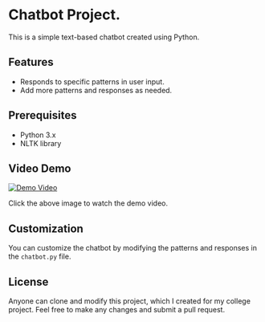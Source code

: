 # Chatbot Project.

This is a simple text-based chatbot created using Python.

## Features

- Responds to specific patterns in user input.
- Add more patterns and responses as needed.

## Prerequisites

- Python 3.x
- NLTK library

## Video Demo
[![Demo Video](https://www.dsecctv.com/images/Demo%20clip%20icon%20md.png)](https://youtu.be/mJ9Tkuu33Is)

Click the above image to watch the demo video.


## Customization

You can customize the chatbot by modifying the patterns and responses in the `chatbot.py` file.

## License

Anyone can clone and modify this project, which I created for my college project. Feel free to make any changes and submit a pull request.
